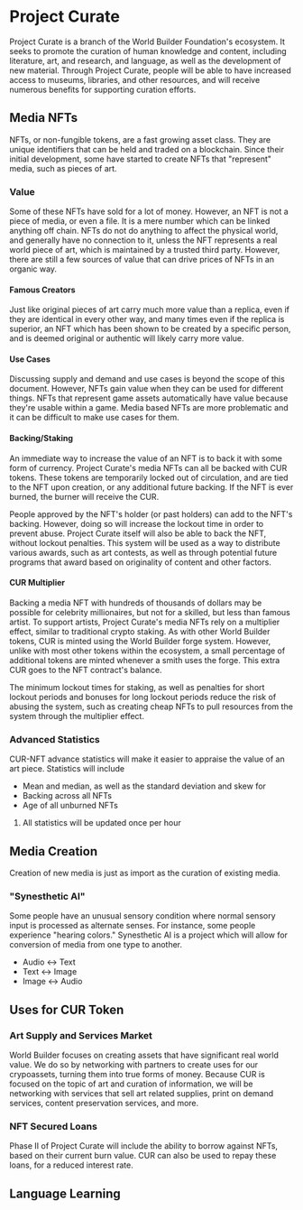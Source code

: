 # Project Curate

Project Curate is a branch of the World Builder Foundation's ecosystem. It seeks to promote the curation of human knowledge and content, including literature, art, and research, and language, as well as the development of new material. Through Project Curate, people will be able to have increased access to museums, libraries, and other resources, and will receive numerous benefits for supporting curation efforts.

## Media NFTs

NFTs, or non-fungible tokens, are a fast growing asset class. They are unique identifiers that can be held and traded on a blockchain. Since their initial development, some have started to create NFTs that "represent" media, such as pieces of art.

### Value

Some of these NFTs have sold for a lot of money. However, an NFT is not a piece of media, or even a file. It is a mere number which can be linked anything off chain. NFTs do not do anything to affect the physical world, and generally have no connection to it, unless the NFT represents a real world piece of art, which is maintained by a trusted third party. However, there are still a few sources of value that can drive prices of NFTs in an organic way.

#### Famous Creators

Just like original pieces of art carry much more value than a replica, even if they are identical in every other way, and many times even if the replica is superior, an NFT which has been shown to be created by a specific person, and is deemed original or authentic will likely carry more value.

#### Use Cases

Discussing supply and demand and use cases is beyond the scope of this document. However, NFTs gain value when they can be used for different things. NFTs that represent game assets automatically have value because they're usable within a game. Media based NFTs are more problematic and it can be difficult to make use cases for them.

#### Backing/Staking

An immediate way to increase the value of an NFT is to back it with some form of currency. Project Curate's media NFTs can all be backed with CUR tokens. These tokens are temporarily locked out of circulation, and are tied to the NFT upon creation, or any additional future backing. If the NFT is ever burned, the burner will receive the CUR.

People approved by the NFT's holder (or past holders) can add to the NFT's backing. However, doing so will increase the lockout time in order to prevent abuse. Project Curate itself will also be able to back the NFT, without lockout penalties. This system will be used as a way to distribute various awards, such as art contests, as well as through potential future programs that award based on originality of content and other factors.

#### CUR Multiplier

Backing a media NFT with hundreds of thousands of dollars may be possible for celebrity millionaires, but not for a skilled, but less than famous artist. To support artists, Project Curate's media NFTs rely on a multiplier effect, similar to traditional crypto staking. As with other World Builder tokens, CUR is minted using the World Builder forge system. However, unlike with most other tokens within the ecosystem, a small percentage of additional tokens are minted whenever a smith uses the forge. This extra CUR goes to the NFT contract's balance.

The minimum lockout times for staking, as well as penalties for short lockout periods and bonuses for long lockout periods reduce the risk of abusing the system, such as creating cheap NFTs to pull resources from the system through the multiplier effect.

### Advanced Statistics

CUR-NFT advance statistics will make it easier to appraise the value of an art piece. Statistics will include
- Mean and median, as well as the standard deviation and skew for
 - Backing across all NFTs
 - Age of all unburned NFTs

1.  All statistics will be updated once per hour

## Media Creation

Creation of new media is just as import as the curation of existing media.

### "Synesthetic AI"

Some people have an unusual sensory condition where normal sensory input is processed as alternate senses. For instance, some people experience "hearing colors." Synesthetic AI is a project which will allow for conversion of media from one type to another.

- Audio <-> Text
- Text <-> Image
- Image <-> Audio

## Uses for CUR Token

### Art Supply and Services Market

World Builder focuses on creating assets that have significant real world value. We do so by networking with partners to create uses for our crypoassets, turning them into true forms of money. Because CUR is focused on the topic of art and curation of information, we will be networking with services that sell art related supplies, print on demand services, content preservation services, and more.

### NFT Secured Loans

Phase II of Project Curate will include the ability to borrow against NFTs, based on their current burn value. CUR can also be used to repay these loans, for a reduced interest rate.

## Language Learning
